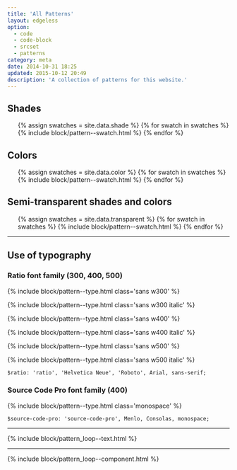 ```yaml
---
title: 'All Patterns'
layout: edgeless
option:
  - code
  - code-block
  - srcset
  - patterns
category: meta
date: 2014-10-31 18:25
updated: 2015-10-12 20:49
description: 'A collection of patterns for this website.'
---
```


## Shades

<ul class="grid grid--swatches">
{% assign swatches = site.data.shade %}
{% for swatch in swatches %}
{% include block/pattern--swatch.html %}
{% endfor %}
</ul>

## Colors

<ul class="grid grid--swatches">
{% assign swatches = site.data.color %}
{% for swatch in swatches %}
{% include block/pattern--swatch.html %}
{% endfor %}
</ul>

## Semi-transparent shades and colors

<ul class="grid grid--swatches">
{% assign swatches = site.data.transparent %}
{% for swatch in swatches %}
{% include block/pattern--swatch.html %}
{% endfor %}
</ul>

---

## Use of typography

### Ratio font family (300, 400, 500)

{% include block/pattern--type.html class='sans w300' %}

{% include block/pattern--type.html class='sans w300 italic' %}

{% include block/pattern--type.html class='sans w400' %}

{% include block/pattern--type.html class='sans w400 italic' %}

{% include block/pattern--type.html class='sans w500' %}

{% include block/pattern--type.html class='sans w500 italic' %}

```
$ratio: 'ratio', 'Helvetica Neue', 'Roboto', Arial, sans-serif;
```

### Source Code Pro font family (400)

{% include block/pattern--type.html class='monospace' %}

```
$source-code-pro: 'source-code-pro', Menlo, Consolas, monospace;
```

---

{% include block/pattern_loop--text.html %}

---

{% include block/pattern_loop--component.html %}
